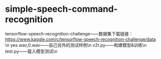 # simple-speech-command-recognition
tensorflow-speech-recognition-challenge——数据集下载链接：https://www.kaggle.com/c/tensorflow-speech-recognition-challenge/data  \n
yes.wav,0.wav——自己另外的测试样例\n
v2t.py——构建模型&训练\n
test.py——载入模型测试\n
